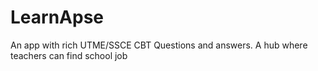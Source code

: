 # LearnApse
An app with rich UTME/SSCE CBT Questions and answers. A hub where teachers can find school job
